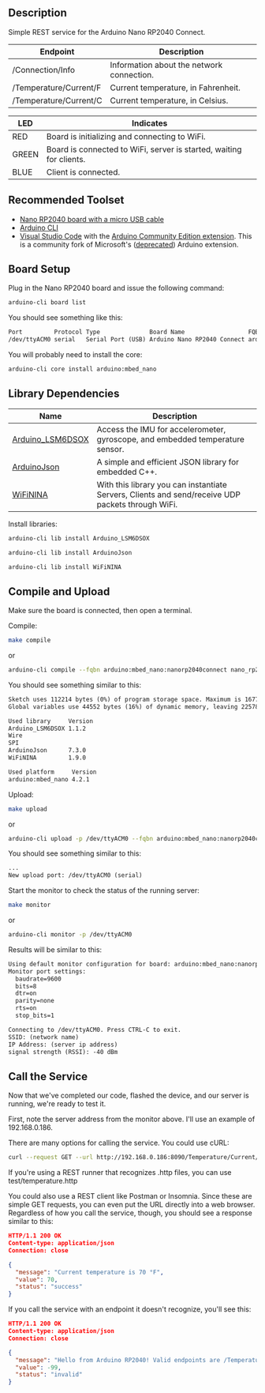 ## Description

Simple REST service for the Arduino Nano RP2040 Connect.

Endpoint | Description
-------- | -----------
/Connection/Info | Information about the network connection.
/Temperature/Current/F | Current temperature, in Fahrenheit.
/Temperature/Current/C | Current temperature, in Celsius.

LED | Indicates
--- | ---------
RED | Board is initializing and connecting to WiFi.
GREEN | Board is connected to WiFi, server is started, waiting for clients.
BLUE | Client is connected.

## Recommended Toolset

* [Nano RP2040 board with a micro USB cable](https://www.amazon.com/dp/B095J4KFVT)
* [Arduino CLI](https://docs.arduino.cc/arduino-cli/)
* [Visual Studio Code](https://code.visualstudio.com/) with the [Arduino Community Edition extension](https://marketplace.visualstudio.com/items?itemName=vscode-arduino.vscode-arduino-community). This is a community fork of Microsoft's ([deprecated](https://github.com/microsoft/vscode-arduino/issues/1757)) Arduino extension.

## Board Setup

Plug in the Nano RP2040 board and issue the following command:

```bash
arduino-cli board list
```

You should see something like this:

```txt
Port         Protocol Type              Board Name                  FQBN                                Core
/dev/ttyACM0 serial   Serial Port (USB) Arduino Nano RP2040 Connect arduino:mbed_nano:nanorp2040connect arduino:mbed_nano
```

You will probably need to install the core:

```bash
arduino-cli core install arduino:mbed_nano
```

## Library Dependencies

Name | Description
---- | -----------
[Arduino_LSM6DSOX](https://docs.arduino.cc/libraries/arduino_lsm6dsox/) | Access the IMU for accelerometer, gyroscope, and embedded temperature sensor.
[ArduinoJson](https://docs.arduino.cc/libraries/arduinojson/) | A simple and efficient JSON library for embedded C++.
[WiFiNINA](https://docs.arduino.cc/libraries/wifinina/) | With this library you can instantiate Servers, Clients and send/receive UDP packets through WiFi.

Install libraries:

```bash
arduino-cli lib install Arduino_LSM6DSOX

arduino-cli lib install ArduinoJson

arduino-cli lib install WiFiNINA
```

## Compile and Upload

Make sure the board is connected, then open a terminal.

Compile:

```bash
make compile
```

or

```bash
arduino-cli compile --fqbn arduino:mbed_nano:nanorp2040connect nano_rp2040_rest
```

You should see something similar to this:

```txt
Sketch uses 112214 bytes (0%) of program storage space. Maximum is 16777216 bytes.
Global variables use 44552 bytes (16%) of dynamic memory, leaving 225784 bytes for local variables. Maximum is 270336 bytes.

Used library     Version
Arduino_LSM6DSOX 1.1.2
Wire
SPI
ArduinoJson      7.3.0
WiFiNINA         1.9.0

Used platform     Version
arduino:mbed_nano 4.2.1 
```

Upload:

```bash
make upload
```

or

```bash
arduino-cli upload -p /dev/ttyACM0 --fqbn arduino:mbed_nano:nanorp2040connect nano_rp2040_rest
```

You should see something similar to this:

```txt
...
New upload port: /dev/ttyACM0 (serial)
```

Start the monitor to check the status of the running server:

```bash
make monitor
```

or

```bash
arduino-cli monitor -p /dev/ttyACM0
```

Results will be similar to this:

```txt
Using default monitor configuration for board: arduino:mbed_nano:nanorp2040connect
Monitor port settings:
  baudrate=9600
  bits=8
  dtr=on
  parity=none
  rts=on
  stop_bits=1

Connecting to /dev/ttyACM0. Press CTRL-C to exit.
SSID: (network name)
IP Address: (server ip address)
signal strength (RSSI): -40 dBm
```

## Call the Service

Now that we've completed our code, flashed the device, and our server is running, we're ready to test it.

First, note the server address from the monitor above.  I'll use an example of 192.168.0.186.

There are many options for calling the service.  You could use cURL:

```bash
curl --request GET --url http://192.168.0.186:8090/Temperature/Current/F
```

If you're using a REST runner that recognizes .http files, you can use test/temperature.http

You could also use a REST client like Postman or Insomnia.  Since these are simple GET requests, you can even put the URL directly into a web browser.  Regardless of how you call the service, though, you should see a response similar to this:

```json
HTTP/1.1 200 OK
Content-type: application/json
Connection: close

{
  "message": "Current temperature is 70 °F",
  "value": 70,
  "status": "success"
}
```

If you call the service with an endpoint it doesn't recognize, you'll see this:

```json
HTTP/1.1 200 OK
Content-type: application/json
Connection: close

{
  "message": "Hello from Arduino RP2040! Valid endpoints are /Temperature/Current/F and /Temperature/Current/C",
  "value": -99,
  "status": "invalid"
}
```

